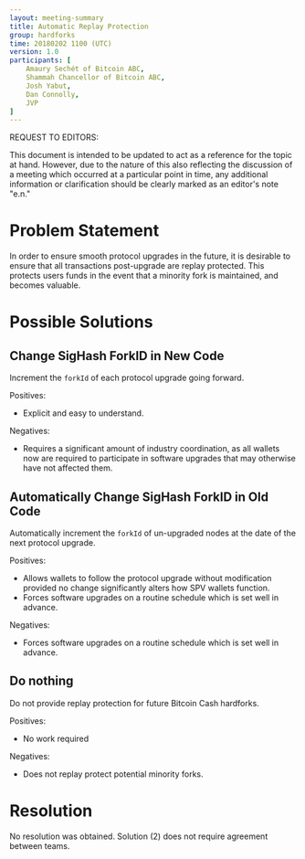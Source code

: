 ```yaml
---
layout: meeting-summary
title: Automatic Replay Protection
group: hardforks
time: 20180202 1100 (UTC)
version: 1.0
participants: [
    Amaury Sechét of Bitcoin ABC,
    Shammah Chancellor of Bitcoin ABC,
    Josh Yabut,
    Dan Connolly,
    JVP
]
---
```


REQUEST TO EDITORS:

This document is intended to be updated to act as a reference for the topic at hand.  However, due to the nature of this also reflecting the discussion of a meeting which occurred at a particular point in time, any additional information or clarification should be clearly marked as an editor's note "e.n." 

# Problem Statement

In order to ensure smooth protocol upgrades in the future, it is desirable to ensure that all transactions post-upgrade are replay protected.  This protects users funds in the event that a minority fork is maintained, and becomes valuable.

# Possible Solutions

## Change SigHash ForkID in New Code

Increment the `forkId` of each protocol upgrade going forward.

Positives:
* Explicit and easy to understand.

Negatives:
* Requires a significant amount of industry coordination, as all wallets now are required to participate in software upgrades that may otherwise have not affected them.

## Automatically Change SigHash ForkID in Old Code

Automatically increment the `forkId` of un-upgraded nodes at the date of the next protocol upgrade. 

Positives:
* Allows wallets to follow the protocol upgrade without modification provided no change significantly alters how SPV wallets function.
* Forces software upgrades on a routine schedule which is set well in advance.

Negatives:
* Forces software upgrades on a routine schedule which is set well in advance.

## Do nothing

Do not provide replay protection for future Bitcoin Cash hardforks.

Positives:
* No work required

Negatives:
* Does not replay protect potential minority forks.

# Resolution

No resolution was obtained.  Solution (2) does not require agreement between teams.
